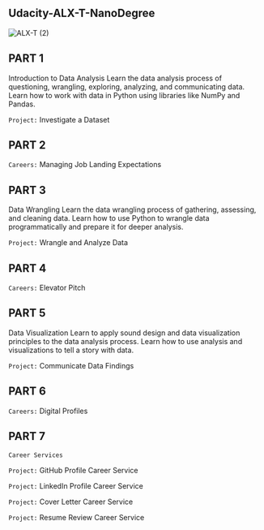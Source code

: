 ## Udacity-ALX-T-NanoDegree

![ALX-T (2)](https://user-images.githubusercontent.com/96830808/168875016-eb740483-fd69-493d-ab13-6dd3f4684630.PNG)


## PART 1 
Introduction to Data Analysis Learn the data analysis process of questioning, wrangling, exploring, analyzing, and communicating data. 
Learn how to work with data in Python using libraries like NumPy and Pandas.  

`Project:` Investigate a Dataset


## PART 2
`Careers:` Managing Job Landing Expectations


## PART 3
Data Wrangling
Learn the data wrangling process of gathering, assessing, and cleaning data. Learn how to use Python to wrangle data programmatically and prepare it for deeper analysis.

`Project:` Wrangle and Analyze Data


## PART 4
`Careers:` Elevator Pitch


## PART 5
Data Visualization
Learn to apply sound design and data visualization principles to the data analysis process. Learn how to use analysis and visualizations to tell a story with data.

`Project:` Communicate Data Findings


## PART 6
`Careers:` Digital Profiles


## PART 7
`Career Services`

`Project:` GitHub Profile Career Service

`Project:` LinkedIn Profile Career Service

`Project:` Cover Letter Career Service

`Project:` Resume Review Career Service




